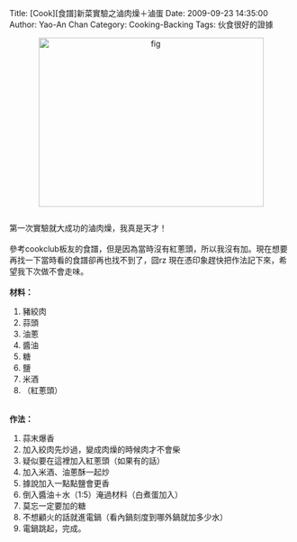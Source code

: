 Title: [Cook][食譜]新菜實驗之滷肉燥＋滷蛋
Date: 2009-09-23 14:35:00
Author: Yao-An Chan
Category: Cooking-Backing
Tags: 伙食很好的證據


<div class='post'>
<a onblur="try {parent.deselectBloggerImageGracefully();} catch(e) {}" href="http://1.bp.blogspot.com/_mvtDPM7iODU/SrqVSevbFJI/AAAAAAAAE1A/7TYCst_0QiU/s1600-h/DSC00427.JPG"><img style="margin: 0px auto 10px; display: block; text-align: center; cursor: pointer; width: 400px; height: 300px;" src="http://1.bp.blogspot.com/_mvtDPM7iODU/SrqVSevbFJI/AAAAAAAAE1A/7TYCst_0QiU/s400/DSC00427.JPG" alt="fig" id="BLOGGER_PHOTO_ID_5384780449197003922" border="0" /></a><br />第一次實驗就大成功的滷肉燥，我真是天才！<br /><br />參考cookclub板友的食譜，但是因為當時沒有紅蔥頭，所以我沒有加。現在想要再找一下當時看的食譜卻再也找不到了，囧rz 現在憑印象趕快把作法記下來，希望我下次做不會走味。<br /><br /><span style="font-weight: bold;">材料：</span><br /><ol><li>豬絞肉</li><li>蒜頭</li><li>油蔥</li><li>醬油</li><li>糖</li><li>鹽<br /></li><li>米酒</li><li>（紅蔥頭）<br /></li></ol><br /><span style="font-weight: bold;">作法：<br /></span><ol><li>蒜末爆香<br /></li><li>加入絞肉先炒過，變成肉燥的時候肉才不會柴</li><li>疑似要在這裡加入紅蔥頭（如果有的話）</li><li>加入米酒、油蔥酥一起炒</li><li>據說加入一點點鹽會更香<br /></li><li>倒入醬油＋水（1:5）淹過材料（白煮蛋加入）</li><li>莫忘一定要加的糖</li><li>不想顧火的話就進電鍋（看內鍋刻度到哪外鍋就加多少水）</li><li>電鍋跳起，完成。<br /></li></ol></div>
